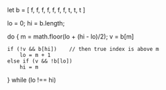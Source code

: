 let b = [ f, f, f, f, f, f, f, t, t, t ]

lo = 0;
hi = b.length;

do {
    m = math.floor(lo + (hi - lo)/2);
    v = b[m]

    if (!v && b[hi])    // then true index is above m
        lo = m + 1      
    else if (v && !b[lo])
        hi = m

} while (lo !== hi)